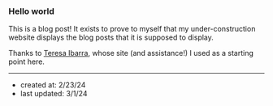 ### Hello world
This is a blog post! It exists to prove to myself that my under-construction website displays the blog posts that it is supposed to display.

Thanks to [Teresa Ibarra](https://teresaibarra.com), whose site (and assistance!) I used as a starting point here.

--- 
- created at: 2/23/24
- last updated: 3/1/24
